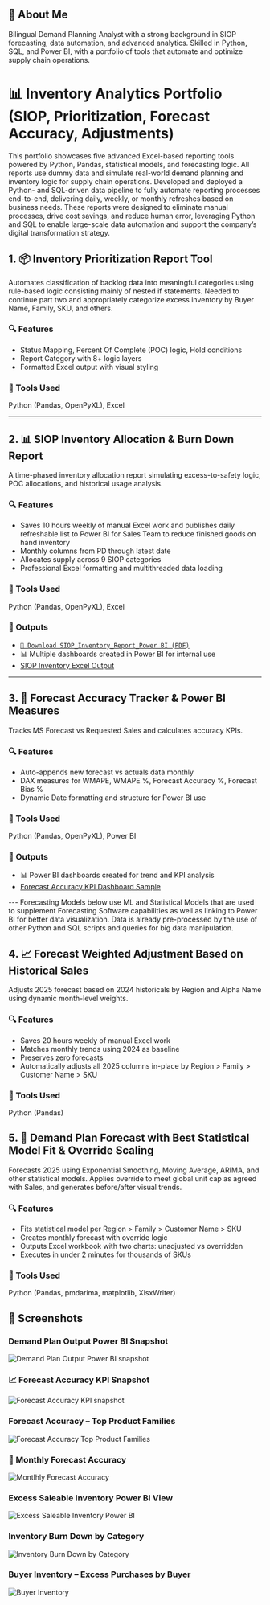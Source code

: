 ## 👋 About Me

Bilingual Demand Planning Analyst with a strong background in SIOP forecasting, data automation, and advanced analytics. Skilled in Python, SQL, and Power BI, with a portfolio of tools that automate and optimize supply chain operations.

# 📊 Inventory Analytics Portfolio (SIOP, Prioritization, Forecast Accuracy, Adjustments)

This portfolio showcases five advanced Excel-based reporting tools powered by Python, Pandas, statistical models, and forecasting logic. All reports use dummy data and simulate real-world demand planning and inventory logic for supply chain operations.
Developed and deployed a Python- and SQL-driven data pipeline to fully automate reporting processes end-to-end, delivering daily, weekly, or monthly refreshes based on business needs.
These reports were designed to eliminate manual processes, drive cost savings, and reduce human error, leveraging Python and SQL to enable large-scale data automation and support the company’s digital transformation strategy.

## 1. 📦 Inventory Prioritization Report Tool

Automates classification of backlog data into meaningful categories using rule-based logic consisting mainly of nested if statements. Needed to continue part two and appropriately categorize excess inventory by Buyer Name, Family, SKU, and others.

### 🔍 Features
- Status Mapping, Percent Of Complete (POC) logic, Hold conditions
- Report Category with 8+ logic layers
- Formatted Excel output with visual styling

### 🧰 Tools Used
Python (Pandas, OpenPyXL), Excel

---

## 2. 📊 SIOP Inventory Allocation & Burn Down Report

A time-phased inventory allocation report simulating excess-to-safety logic, POC allocations, and historical usage analysis.

### 🔍 Features
- Saves 10 hours weekly of manual Excel work and publishes daily refreshable list to Power BI for Sales Team to reduce finished goods on hand inventory
- Monthly columns from PD through latest date
- Allocates supply across 9 SIOP categories
- Professional Excel formatting and multithreaded data loading

### 🧰 Tools Used
Python (Pandas, OpenPyXL), Excel

### 📄 Outputs
- [`📄 Download SIOP_Inventory_Report_Power BI (PDF)`](SIOP_Inventory_Report_PowerBI_Export.pdf)
- 📊 Multiple dashboards created in Power BI for internal use
- [SIOP Inventory Excel Output](SIOP_Inventory_Demo.xlsx)

---

## 3. 🎯 Forecast Accuracy Tracker & Power BI Measures

Tracks MS Forecast vs Requested Sales and calculates accuracy KPIs.

### 🔍 Features
- Auto-appends new forecast vs actuals data monthly
- DAX measures for WMAPE, WMAPE %, Forecast Accuracy %, Forecast Bias %
- Dynamic Date formatting and structure for Power BI use

### 🧰 Tools Used
Python (Pandas, OpenPyXL), Power BI

### 📄 Outputs
- 📊 Power BI dashboards created for trend and KPI analysis
- [Forecast Accuracy KPI Dashboard Sample](Forecast_Accuracy_Report_PowerBI_Export.pdf)



--- Forecasting Models below use ML and Statistical Models that are used to supplement Forecasting Software capabilities as well as linking to Power BI for better data visualization. Data is already pre-processed by the use of other Python and SQL scripts and queries for big data manipulation. 

## 4. 📈 Forecast Weighted Adjustment Based on Historical Sales

Adjusts 2025 forecast based on 2024 historicals by Region and Alpha Name using dynamic month-level weights.

### 🔍 Features
- Saves 20 hours weekly of manual Excel work
- Matches monthly trends using 2024 as baseline
- Preserves zero forecasts
- Automatically adjusts all 2025 columns in-place by Region > Family > Customer Name > SKU

### 🧰 Tools Used
Python (Pandas)


## 5. 🤖 Demand Plan Forecast with Best Statistical Model Fit & Override Scaling

Forecasts 2025 using Exponential Smoothing, Moving Average, ARIMA, and other statistical models. Applies override to meet global unit cap as agreed with Sales, and generates before/after visual trends.

### 🔍 Features
- Fits statistical model per Region > Family > Customer Name > SKU
- Creates monthly forecast with override logic
- Outputs Excel workbook with two charts: unadjusted vs overridden
- Executes in under 2 minutes for thousands of SKUs

### 🧰 Tools Used
Python (Pandas, pmdarima, matplotlib, XlsxWriter)


## 📸 Screenshots

### Demand Plan Output Power BI Snapshot
![Demand Plan Output Power BI snapshot](<Demand_Plan.png>)

### 📈 Forecast Accuracy KPI Snapshot
![Forecast Accuracy KPI snapshot](<Forecast_Accuracy_KPI.png>)

### Forecast Accuracy – Top Product Families
![Forecast Accuracy Top Product Families](<Forecast_Accuracy_Top_Product_Families.png>)

### 📅 Monthly Forecast Accuracy
![Montlhly Forecast Accuracy](<Forecast_Accuracy_KPI_by_Month.png>)

### Excess Saleable Inventory Power BI View
![Excess Saleable Inventory Power BI](<Excess_FG_Inventory_List.png>)

### Inventory Burn Down by Category
![Inventory Burn Down by Category](<Inventory_Burn_Down.png>)

### Buyer Inventory – Excess Purchases by Buyer
![Buyer Inventory](<Buyer_Excess_Inventory.png>)

